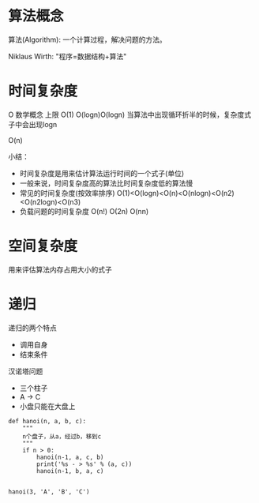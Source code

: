 

# 算法概念
算法(Algorithm): 一个计算过程，解决问题的方法。

Niklaus Wirth: "程序=数据结构+算法"


# 时间复杂度

O 数学概念 上限
O(1)
O(logn)O(logn)  当算法中出现循环折半的时候，复杂度式子中会出现logn

O(n)

小结：
- 时间复杂度是用来估计算法运行时间的一个式子(单位)
- 一般来说，时间复杂度高的算法比时间复杂度低的算法慢
- 常见的时间复杂度(按效率排序)
O(1)<O(logn)<O(n)<O(nlogn)<O(n2)<O(n2logn)<O(n3) 
- 负载问题的时间复杂度 O(n!) O(2n) O(nn)

# 空间复杂度

用来评估算法内存占用大小的式子


# 递归
递归的两个特点
- 调用自身
- 结束条件


汉诺塔问题
- 三个柱子
- A -> C
- 小盘只能在大盘上

```
def hanoi(n, a, b, c):
    """
    n个盘子，从a，经过b，移到c
    """
    if n > 0:
        hanoi(n-1, a, c, b)
        print('%s - > %s' % (a, c))
        hanoi(n-1, b, a, c)


hanoi(3, 'A', 'B', 'C')
```